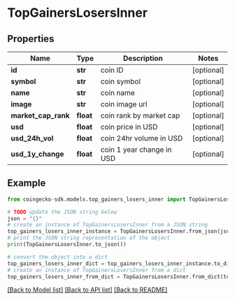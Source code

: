# TopGainersLosersInner


## Properties

Name | Type | Description | Notes
------------ | ------------- | ------------- | -------------
**id** | **str** | coin ID | [optional] 
**symbol** | **str** | coin symbol | [optional] 
**name** | **str** | coin name | [optional] 
**image** | **str** | coin image url | [optional] 
**market_cap_rank** | **float** | coin rank by market cap | [optional] 
**usd** | **float** | coin price in USD | [optional] 
**usd_24h_vol** | **float** | coin 24hr volume in USD | [optional] 
**usd_1y_change** | **float** | coin 1 year change in USD | [optional] 

## Example

```python
from coingecko-sdk.models.top_gainers_losers_inner import TopGainersLosersInner

# TODO update the JSON string below
json = "{}"
# create an instance of TopGainersLosersInner from a JSON string
top_gainers_losers_inner_instance = TopGainersLosersInner.from_json(json)
# print the JSON string representation of the object
print(TopGainersLosersInner.to_json())

# convert the object into a dict
top_gainers_losers_inner_dict = top_gainers_losers_inner_instance.to_dict()
# create an instance of TopGainersLosersInner from a dict
top_gainers_losers_inner_from_dict = TopGainersLosersInner.from_dict(top_gainers_losers_inner_dict)
```
[[Back to Model list]](../README.md#documentation-for-models) [[Back to API list]](../README.md#documentation-for-api-endpoints) [[Back to README]](../README.md)


